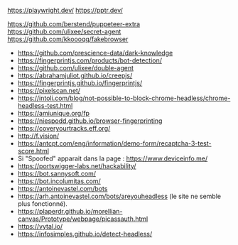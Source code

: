 https://playwright.dev/
https://pptr.dev/

https://github.com/berstend/puppeteer-extra
https://github.com/ulixee/secret-agent
https://github.com/kkoooqq/fakebrowser

- https://github.com/prescience-data/dark-knowledge
- https://fingerprintjs.com/products/bot-detection/
- https://github.com/ulixee/double-agent
- https://abrahamjuliot.github.io/creepjs/
- https://fingerprintjs.github.io/fingerprintjs/
- https://pixelscan.net/
- https://intoli.com/blog/not-possible-to-block-chrome-headless/chrome-headless-test.html
- https://amiunique.org/fp
- https://niespodd.github.io/browser-fingerprinting
- https://coveryourtracks.eff.org/
- http://f.vision/
- https://antcpt.com/eng/information/demo-form/recaptcha-3-test-score.html
- Si "Spoofed" apparait dans la page : https://www.deviceinfo.me/
- https://portswigger-labs.net/hackability/
- https://bot.sannysoft.com/
- https://bot.incolumitas.com/
- https://antoinevastel.com/bots
- https://arh.antoinevastel.com/bots/areyouheadless (le site ne semble plus
  fonctionné).
- https://plaperdr.github.io/morellian-canvas/Prototype/webpage/picassauth.html
- https://vytal.io/
- https://infosimples.github.io/detect-headless/
